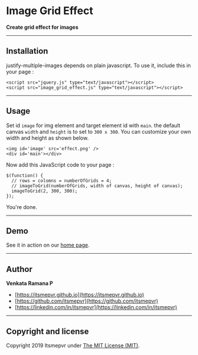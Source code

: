 Image Grid Effect
=======================

**Create grid effect for images**

------

## Installation

justify-multiple-images depends on plain javascript. To use it, include this in your page :

    <script src="jquery.js" type="text/javascript"></script>
    <script src="image_grid_effect.js" type="text/javascript"></script>

------

## Usage

Set id `image` for img element and target element id with `main`. the default canvas `width` and `height` is to set to `300 x 300`. You can customize your own width and height as shown below.

    <img id='image' src='effect.png' />
    <div id='main'></div>

Now add this JavaScript code to your page :

    $(function() {
      // rows = colomns = numberOfGrids = 4;
      // imageToGrid(numberOfGrids, width of canvas, height of canvas); 
      imageToGrid(2, 300, 300);
    });

You're done.

------

## Demo

See it in action on our [home page](https://itsmepvr.github.io/projects/image-grid-effect/).

------

## Author

**Venkata Ramana P**

+ [https://itsmepvr.github.io](https://itsmepvr.github.io)
+ [https://github.com/itsmepvr](https://github.com/itsmepvr)
+ [https://linkedin.com/in/itsmepvr](https://linkedin.com/in/itsmepvr)


------

## Copyright and license

Copyright 2019 Itsmepvr under [The MIT License (MIT)](LICENSE).
